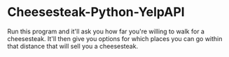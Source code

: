 # Cheesesteak-Python-YelpAPI

Run this program and it'll ask you how far you're willing to walk for a cheesesteak.
It'll then give you options for which places you can go within that distance
that will sell you a cheesesteak.
